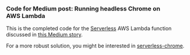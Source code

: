 ### Code for Medium post: Running headless Chrome on AWS Lambda

This is the completed code for the [Serverless](http://serverless.com) AWS Lambda function discussed in [this Medium story](https://medium.com/@marco.luethy/running-headless-chrome-on-aws-lambda-fa82ad33a9eb).

For a more robust solution, you might be interested in [serverless-chrome](https://github.com/adieuadieu/serverless-chrome).
